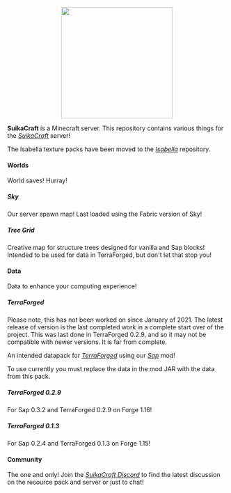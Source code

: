 <p align="center"><img src="https://cdn.discordapp.com/attachments/431797640573878274/933872638747623434/suikacraft.png" width="256" height="256"></p>

**SuikaCraft** is a Minecraft server. This repository contains various things for the *[SuikaCraft](https://github.com/yurisuika/SuikaCraft)* server!

The Isabella texture packs have been moved to the *[Isabella](https://github.com/yurisuika/Isabella)* repository.

#### Worlds

World saves! Hurray!

##### Sky

Our server spawn map! Last loaded using the Fabric version of Sky!

##### Tree Grid

Creative map for structure trees designed for vanilla and Sap blocks! Intended to be used for data in TerraForged, but don't let that stop you!

#### Data

Data to enhance your computing experience!

##### TerraForged

Please note, this has not been worked on since January of 2021. The latest release of version is the last completed work in a complete start over of the project. This was last done in TerraForged 0.2.9, and so it may not be compatible with newer versions. It is far from complete.

An intended datapack for *[TerraForged](https://github.com/TerraForged/TerraForged)* using our *[Sap](https://github.com/yurisuika/Sap)* mod!

To use currently you must replace the data in the mod JAR with the data from this pack.

##### TerraForged 0.2.9

For Sap 0.3.2 and TerraForged 0.2.9 on Forge 1.16!

##### TerraForged 0.1.3

For Sap 0.2.4 and TerraForged 0.1.3 on Forge 1.15!

#### Community

The one and only! Join the *[SuikaCraft Discord](https://discord.gg/0zdNEkQle7Qg9C1H)* to find the latest discussion on the resource pack and server or just to chat!
